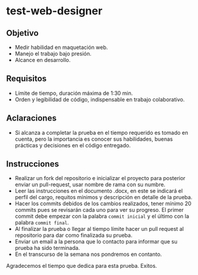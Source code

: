 # test-web-designer

## Objetivo
* Medir habilidad en maquetación web.
* Manejo el trabajo bajo presión.
* Alcance en desarrollo.

## Requisitos
* Límite de tiempo, duración máxima de 1:30 min.
* Orden y legibilidad de código, indispensable en trabajo colaborativo.

## Aclaraciones
* Si alcanza a completar la prueba en el tiempo requerido es tomado en cuenta, pero la importancia es conocer sus habilidades, buenas prácticas y decisiones en el código entregado.

## Instrucciones
* Realizar un fork del repositorio e inicializar el proyecto para posterior enviar un pull-request, usar nombre de rama con su numbre.
* Leer las instrucciones en el documento .docx, en este se indicará el perfil del cargo, requitos mínimos y descripción en detalle de la prueba.
* Hacer los commits debidos de los cambios realizados, tener mínimo 20 commits pues se revisarán cada uno para ver su progreso. El primer commit debe empezar con la palabra `commit inicial` y el último con la palabra `commit final`.
* Al finalizar la prueba o llegar al tiempo límite hacer un pull request al repositorio para dar como finalizada su prueba.
* Enviar un email a la persona que lo contacto para informar que su prueba ha sido terminada.
* En el transcurso de la semana nos pondremos en contanto.


Agradecemos el tiempo que dedica para esta prueba.
Exitos.
